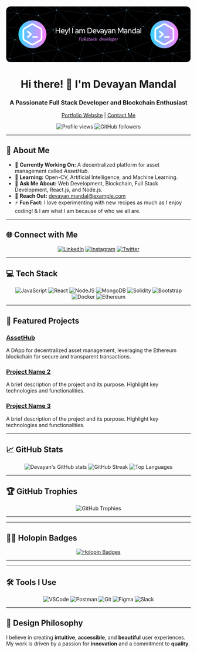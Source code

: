 ![MasterHead](./github-header.png)

<h1 align="center">Hi there! 👋 I'm Devayan Mandal</h1>
<h3 align="center">A Passionate Full Stack Developer and Blockchain Enthusiast</h3>

<p align="center">
  <a href="https://devayan.netlify.app/">Portfolio Website</a> |
  <a href="mailto:devayan.mandal@example.com">Contact Me</a>
</p>

<p align="center">
  <img src="https://komarev.com/ghpvc/?username=devayanm&label=Profile%20views&color=0e75b6&style=flat" alt="Profile views" />
  <img src="https://img.shields.io/github/followers/devayanm?label=Followers&style=social" alt="GitHub followers" />
</p>

---

## 💫 About Me
- 🔭 **Currently Working On:** A decentralized platform for asset management called *AssetHub*.
- 🌱 **Learning:** Open-CV, Artificial Intelligence, and Machine Learning.
- 💬 **Ask Me About:** Web Development, Blockchain, Full Stack Development, React.js, and Node.js.
- 📧 **Reach Out:** [devayan.mandal@example.com](mailto:devayan.mandal@example.com)
- ⚡ **Fun Fact:** I love experimenting with new recipes as much as I enjoy coding! & I am what I am because of who we all are.

---

## 🌐 Connect with Me
<p align="center">
  <a href="https://www.linkedin.com/in/devayan-mandal/"><img src="https://img.shields.io/badge/LinkedIn-%230077B5.svg?style=for-the-badge&logo=linkedin&logoColor=white" alt="LinkedIn" /></a>
  <a href="https://instagram.com/your_username"><img src="https://img.shields.io/badge/Instagram-%23E4405F.svg?style=for-the-badge&logo=instagram&logoColor=white" alt="Instagram" /></a>
  <a href="https://twitter.com/your_username"><img src="https://img.shields.io/badge/Twitter-%231DA1F2.svg?style=for-the-badge&logo=twitter&logoColor=white" alt="Twitter" /></a>
</p>

---

## 💻 Tech Stack
<p align="center">
  <img src="https://img.shields.io/badge/javascript-%23323330.svg?style=for-the-badge&logo=javascript&logoColor=%23F7DF1E" alt="JavaScript" />
  <img src="https://img.shields.io/badge/react-%2320232a.svg?style=for-the-badge&logo=react&logoColor=%2361DAFB" alt="React" />
  <img src="https://img.shields.io/badge/node.js-6DA55F?style=for-the-badge&logo=node.js&logoColor=white" alt="NodeJS" />
  <img src="https://img.shields.io/badge/mongodb-%234ea94b.svg?style=for-the-badge&logo=mongodb&logoColor=white" alt="MongoDB" />
  <img src="https://img.shields.io/badge/solidity-%23363636.svg?style=for-the-badge&logo=solidity&logoColor=white" alt="Solidity" />
  <img src="https://img.shields.io/badge/bootstrap-%23563D7C.svg?style=for-the-badge&logo=bootstrap&logoColor=white" alt="Bootstrap" />
  <img src="https://img.shields.io/badge/docker-%232496ED.svg?style=for-the-badge&logo=docker&logoColor=white" alt="Docker" />
  <img src="https://img.shields.io/badge/ethereum-%232E86DE.svg?style=for-the-badge&logo=ethereum&logoColor=white" alt="Ethereum" />
</p>

---

## 🚀 Featured Projects
### [AssetHub](https://github.com/devayanm/assethub)
A DApp for decentralized asset management, leveraging the Ethereum blockchain for secure and transparent transactions.

### [Project Name 2](#)
A brief description of the project and its purpose. Highlight key technologies and functionalities.

### [Project Name 3](#)
A brief description of the project and its purpose. Highlight key technologies and functionalities.

---

## 📈 GitHub Stats
<p align="center">
  <img src="https://github-readme-stats.vercel.app/api?username=devayanm&show_icons=true&theme=radical&hide_border=false" alt="Devayan's GitHub stats" />
  <img src="https://streak-stats.demolab.com/?user=devayanm&theme=radical&hide_border=false" alt="GitHub Streak" />
  <img src="https://github-readme-stats.vercel.app/api/top-langs/?username=devayanm&layout=compact&theme=radical&hide_border=false" alt="Top Languages" />
</p>

---

## 🏆 GitHub Trophies
<p align="center">
  <img src="https://github-profile-trophy.vercel.app/?username=devayanm&theme=dark_dimmed&no-frame=true&no-bg=true&margin-w=4" alt="GitHub Trophies" />
</p>

---

<!-- ## ✍️ Random Dev Quote
<p align="center">
   <img src="https://quotes-github-readme.vercel.app/api?type=vertical&theme=radical" alt="Quote" /> 
</p> -->

---

## 🐱‍💻 Holopin Badges
<p align="center">
  <a href="https://holopin.io/@devayanm"><img src="https://holopin.me/devayanm" alt="Holopin Badges" /></a>
</p>

---

<!-- ## 📚 Blogs
- [My Journey with Blockchain](#)
- [10 Tips for Web Development](#)
- [Understanding React Hooks](#) -->

---

## 🛠️ Tools I Use
<p align="center">
  <img src="https://img.shields.io/badge/VSCode-007ACC?style=for-the-badge&logo=visual-studio-code&logoColor=white" alt="VSCode" />
  <img src="https://img.shields.io/badge/Postman-FF6C37?style=for-the-badge&logo=postman&logoColor=white" alt="Postman" />
  <img src="https://img.shields.io/badge/Git-F05032?style=for-the-badge&logo=git&logoColor=white" alt="Git" />
  <img src="https://img.shields.io/badge/Figma-F24E1E?style=for-the-badge&logo=figma&logoColor=white" alt="Figma" />
  <img src="https://img.shields.io/badge/Slack-4A154B?style=for-the-badge&logo=slack&logoColor=white" alt="Slack" />
</p>

---

## 🎨 Design Philosophy
I believe in creating **intuitive**, **accessible**, and **beautiful** user experiences. My work is driven by a passion for **innovation** and a commitment to **quality**.
